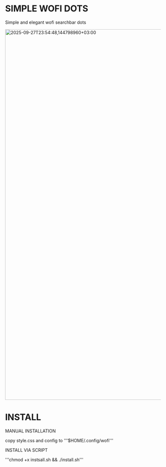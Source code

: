  # SIMPLE WOFI DOTS

 Simple and elegant wofi searchbar dots

 
<img width="1920" height="1200" alt="2025-09-27T23:54:48,144798960+03:00" src="https://github.com/user-attachments/assets/10e1c88d-dc55-428f-9238-e1e0a94a2e7d" />

# INSTALL

MANUAL INSTALLATION

copy style.css and config to '''$HOME/.config/wofi'''

INSTALL VIA SCRIPT

'''chmod +x instsall.sh && ./install.sh'''
